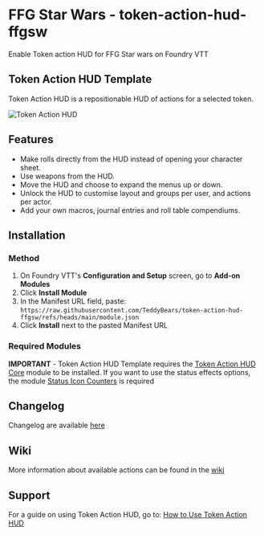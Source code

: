 # FFG Star Wars - token-action-hud-ffgsw

Enable Token action HUD for FFG Star wars on Foundry VTT

## Token Action HUD Template

Token Action HUD is a repositionable HUD of actions for a selected token.

![Token Action HUD](https://github.com/user-attachments/assets/3c28601d-eb4f-4520-b044-d5d72b600742)

## Features

- Make rolls directly from the HUD instead of opening your character sheet.
- Use weapons from the HUD.
- Move the HUD and choose to expand the menus up or down.
- Unlock the HUD to customise layout and groups per user, and actions per actor.
- Add your own macros, journal entries and roll table compendiums.

## Installation

### Method

1. On Foundry VTT's **Configuration and Setup** screen, go to **Add-on Modules**
2. Click **Install Module**
3. In the Manifest URL field, paste: `https://raw.githubusercontent.com/TeddyBears/token-action-hud-ffgsw/refs/heads/main/module.json`
4. Click **Install** next to the pasted Manifest URL

### Required Modules

**IMPORTANT** - Token Action HUD Template requires the [Token Action HUD Core](https://foundryvtt.com/packages/token-action-hud-core) module to be installed.
If you want to use the status effects options, the module [Status Icon Counters](https://foundryvtt.com/packages/statuscounter) is required

## Changelog

Changelog are available [here](https://github.com/TeddyBears/token-action-hud-ffgsw/blob/main/CHANGELOG.md)

## Wiki

More information about available actions can be found in the [wiki](https://github.com/TeddyBears/token-action-hud-ffgsw/wiki/Wiki)

## Support

For a guide on using Token Action HUD, go to: [How to Use Token Action HUD](https://github.com/Larkinabout/fvtt-token-action-hud-core/wiki/How-to-Use-Token-Action-HUD)
